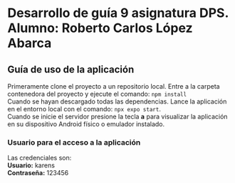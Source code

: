 # Desarrollo de guía 9 asignatura DPS. Alumno: Roberto Carlos López Abarca

## Guía de uso de la aplicación

Primeramente clone el proyecto a un repositorio local. Entre a la carpeta contenedora del proyecto y ejecute el comando: `npm install`  
Cuando se hayan descargado todas las dependencias. Lance la aplicación en el entorno local con el comando: `npx expo start`.  
Cuando se inicie el servidor presione la tecla **a** para visualizar la aplicación en su dispositivo Android físico o emulador instalado.

### Usuario para el acceso a la aplicación

Las credenciales son:  
**Usuario:** karens  
**Contraseña:** 123456
